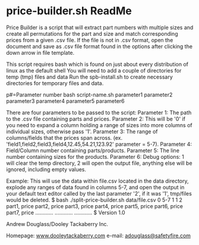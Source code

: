 # price-builder.sh ReadMe

Price Builder is a script that will extract part numbers with multiple sizes and create all permutations for the part and size and match corresponding prices from a given .csv file. If the file is not in .csv format, open the document and save as .csv file format found in the options after clicking the down arrow in file template.

This script requires bash which is found on just about every distribution of linux as the default shell
You will need to add a couple of directories for temp (tmp) files and data
Run the spb-install.sh to create necessary directories for temporary files and data.

p#=Parameter number
bash script-name.sh parameter1 parameter2 parameter3 parameter4 parameter5 parameter6

There are four parameters to be passed to the script:
Parameter 1: The path to the .csv file containing parts and prices.
Parameter 2: This will be '0' if you need to expand a column holding a range of sizes into more columns of individual sizes, otherwise pass '1'.
Parameter 3: The range of columns/fields that the prices span across. (ex. 'field1,field2,field3,field4,$12.45,$54.21,123.92' parameter = 5-7).
Parameter 4: Field/Column number containing parts/products.
Parameter 5: The line number containing sizes for the products.
Parameter 6: Debug options: 1 will clear the temp directory, 2 will open the output file, anything else will be ignored, including empty values.

Example:
This will use the data within file.csv located in the data directory, explode any ranges of data found in columns 5-7, and open the output in your default text editor called by the last parameter '2', if it was '1', tmp/files would be deleted.
$ bash ./split-price-builder.sh data/file.csv 0 5-7 1 1 2
 part1, price
 part2, price
 part3, price
 part4, price
 part5, price
 part6, price
 part7, price
 ............
 ............
 ............
$ 
Version 1.0

Andrew Douglass/Dooley Tackaberry Inc.

Homepage: www.dooleytackaberry.com
e-mail: adouglass@safetyfire.com